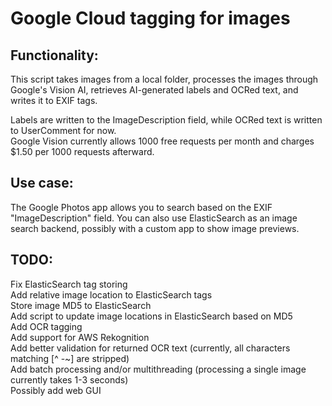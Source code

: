 # Google Cloud tagging for images

## Functionality:
This script takes images from a local folder, processes the images through Google's Vision AI, retrieves AI-generated labels and OCRed text, and writes it to EXIF tags.

Labels are written to the ImageDescription field, while OCRed text is written to UserComment for now.\
Google Vision currently allows 1000 free requests per month and charges $1.50 per 1000 requests afterward.

## Use case:
The Google Photos app allows you to search based on the EXIF "ImageDescription" field. You can also use ElasticSearch as an image search backend, possibly with a custom app to show image previews.

## TODO:
Fix ElasticSearch tag storing\
Add relative image location to ElasticSearch tags\
Store image MD5 to ElasticSearch\
Add script to update image locations in ElasticSearch based on MD5\
Add OCR tagging\
Add support for AWS Rekognition\
Add better validation for returned OCR text (currently, all characters matching [^ -~] are stripped)\
Add batch processing and/or multithreading (processing a single image currently takes 1-3 seconds)\
Possibly add web GUI